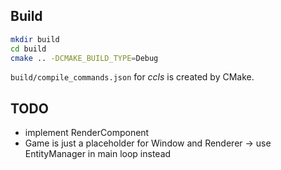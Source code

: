## Build

```sh
mkdir build
cd build
cmake .. -DCMAKE_BUILD_TYPE=Debug
```

`build/compile_commands.json` for _ccls_ is created by CMake.

## TODO
- implement RenderComponent
- Game is just a placeholder for Window and Renderer -> use EntityManager in
main loop instead

